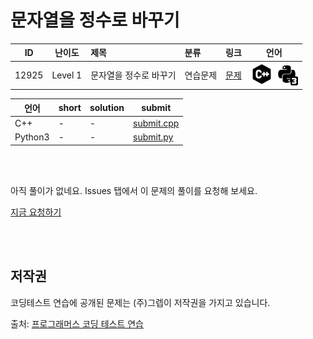 # 문자열을 정수로 바꾸기

| ID | 난이도 | 제목 | 분류 | 링크 | 언어 |
| -- | ---- | :-- | :-- | --- | --- |
| 12925 | Level 1 | 문자열을 정수로 바꾸기 | 연습문제 | [문제](https://programmers.co.kr/learn/courses/30/lessons/12925) | [![cpp](/assets/cpp.svg)](submit.cpp) [![python3](/assets/python3.svg)](submit.py) |

| 언어 | short | solution | submit |
| --- | ----- | -------- | ------ |
| C++ | - | - | [submit.cpp](submit.cpp) |
| Python3 | - | - | [submit.py](submit.py) |

<br>
<br>

아직 풀이가 없네요. Issues 탭에서 이 문제의 풀이를 요청해 보세요.

[지금 요청하기](https://github.com/yuneg11/Programmers-Solutions/issues/new?body=%2212925%3A+%EB%AC%B8%EC%9E%90%EC%97%B4%EC%9D%84+%EC%A0%95%EC%88%98%EB%A1%9C+%EB%B0%94%EA%BE%B8%EA%B8%B0%22+%EB%AC%B8%EC%A0%9C%EC%97%90+%EB%8C%80%ED%95%9C+%ED%92%80%EC%9D%B4%EB%A5%BC+%EC%9E%91%EC%84%B1%ED%95%B4+%EC%A3%BC%EC%84%B8%EC%9A%94%21%0A%ED%8A%B9%ED%9E%88+%EB%8B%A4%EC%9D%8C+%EB%82%B4%EC%9A%A9%EC%97%90+%EB%8C%80%ED%95%B4+%EC%84%A4%EB%AA%85%ED%95%B4+%EC%A3%BC%EC%84%B8%EC%9A%94.%0A+-+&title=%5B%ED%92%80%EC%9D%B4%EC%9A%94%EC%B2%AD%5D+12925+-+%EB%AC%B8%EC%9E%90%EC%97%B4%EC%9D%84+%EC%A0%95%EC%88%98%EB%A1%9C+%EB%B0%94%EA%BE%B8%EA%B8%B0&labels=Request)

<br>
<br>

## 저작권

코딩테스트 연습에 공개된 문제는 (주)그렙이 저작권을 가지고 있습니다.

출처: [프로그래머스 코딩 테스트 연습](https://programmers.co.kr/learn/challenges)
